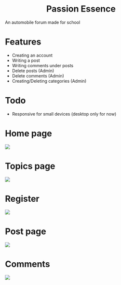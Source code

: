 <div align='center'><h1>Passion Essence</h1>
</div>

An automobile forum made for school

<div align='left'><h1>Features</h1>
</div>

- Creating an account
- Writing a post
- Writing comments under posts
- Delete posts (Admin)
- Delete comments (Admin)
- Creating/Deleting categories (Admin)

# Todo
- Responsive for small devices (desktop only for now)

<div align='left'><h1>Home page</h1>
</div>
<img src="https://github.com/CN-Works/PassionEssence/assets/92865037/f934acb6-6087-4a9c-8cd6-87bb30dfc3aa"/>

<div align='left'><h1>Topics page</h1>
</div>
<img src="https://github.com/CN-Works/PassionEssence/assets/92865037/9df821e4-7b88-40e8-bd60-d4bb8f56729e"/>

<div align='left'><h1>Register</h1>
</div>
<img src="https://github.com/CN-Works/PassionEssence/assets/92865037/a4bf8fd8-80ad-49a6-ba04-1e7cd622b490"/>

<div align='left'><h1>Post page</h1>
</div>
<img src="https://github.com/CN-Works/PassionEssence/assets/92865037/bd749371-2694-4b15-a55b-f1c05027d038"/>

<div align='left'><h1>Comments</h1>
</div>
<img src="https://github.com/CN-Works/PassionEssence/assets/92865037/e76d5bb9-99dd-44ef-8f27-14ff16d18487"/>




